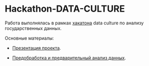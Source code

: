 # Hackathon-DATA-CULTURE

Работа выполнялась в рамках [хакатона](https://www.hse.ru/dataculture/hackathon/) data culture по анализу государственных данных. 

Основные материалы: 

* [Презентация проекта](https://github.com/Nastiiasaenko/Hackathon-DATA-CULTURE/blob/master/%D0%9F%D1%80%D0%B5%D0%B7%D0%B5%D0%BD%D1%82%D0%B0%D1%86%D0%B8%D1%8F.%20%D0%A5%D0%B0%D0%BA%D0%B0%D1%82%D0%BE%D0%BD.pdf). 

* [Предобработка и предварительный анализ данных](https://github.com/Nastiiasaenko/Hackathon-DATA-CULTURE/blob/master/Ecology%20data.ipynb).
